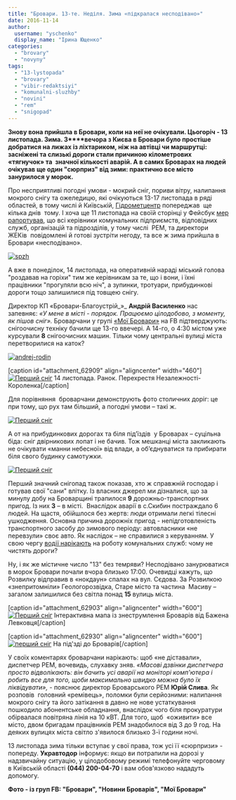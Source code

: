 ```yaml
---
title: "Бровари. 13-те. Неділя. Зима «підкралася несподівано»"
date: 2016-11-14
author: 
  username: "yschenko"
  display_name: "Ірина Ющенко"
categories: 
  - "brovary"
  - "novyny"
tags: 
  - "13-lystopada"
  - "brovary"
  - "vibir-redaktsiyi"
  - "komunalni-sluzhby"
  - "novini"
  - "rem"
  - "snigopad"
---
```


**Знову вона прийшла в Бровари, коли на неї не очікували. Цьогоріч - 13 листопада. Зима. З****вечора з Києва в Бровари було простіше добратися на лижах із ліхтариком, ніж на автівці чи маршрутці: засніжені та слизькі дороги стали причиною кілометрових  «тягнучок» та  значної кількості аварій. А в самих Броварах на людей очікував ще один "сюрприз" від зими: практично все місто занурилося у морок.**

Про несприятливі погодні умови - мокрий сніг, пориви вітру, налипання мокрого снігу та ожеледицю, які очікуються 13-17 листопада в ряді областей, в тому числі й Київській, [Гідрометцентр](http://meteo.gov.ua/ua/33345/storms) попереджав  ще кілька днів  тому. І хоча ще 11 листопада на своїй сторінці у Фейсбук [мер рапортував](http://www.facebook.com/i.sapozhko/posts/1795882157350129), що всі керівники комунальних підприємств, відповідних служб, організацій та підрозділів, у тому числі  РЕМ, та директори ЖЕКів  повідомлені й готові зустріти негоду, та все ж зима прийшла в Бровари «несподівано».

[![spzh](https://mpz.brovary.org/wp-content/uploads/2016/11/spzh.jpg)](https://mpz.brovary.org/wp-content/uploads/2016/11/spzh.jpg)

А вже в понеділок, 14 листопада, на оперативній нараді міський голова "роздавав на горіхи" тим же керівникам за те, що і вони, і їхні працівники "прогуляли всю ніч", а зупинки, тротуари, прибудинкові дороги тощо залишилися під товщею снігу.

Директор КП «Бровари-Благоустрій_»_ **Андрій Василенко** нас запевняє: _«У мене в місті - порядок. Працюємо цілодобово, з моменту, як пішов сніг»._ Броварчани у групі [«Мої Бровари»](https://www.facebook.com/groups/moibrovary/permalink/1154977807915326/) на FB підтверджують: снігоочисну техніку бачили ще 13-го ввечері. А 14-го, о 4:30 містом уже курсували **8** снігоочисних машин. Тільки чому центральні вулиці міста перетворилися на каток?

[![andrej-rodin](https://mpz.brovary.org/wp-content/uploads/2016/11/Andrej-Rodin.jpg)](https://mpz.brovary.org/wp-content/uploads/2016/11/Andrej-Rodin.jpg)

\[caption id="attachment\_62909" align="aligncenter" width="460"\][![Перший сніг](https://mpz.brovary.org/wp-content/uploads/2016/11/Na-perehresti-Nezalezhnosti-Korolenka-Darya-Gontovaya.jpg)](https://mpz.brovary.org/wp-content/uploads/2016/11/Na-perehresti-Nezalezhnosti-Korolenka-Darya-Gontovaya.jpg) 14 листопада. Ранок. Перехрестя Незалежності-Короленка\[/caption\]

Для порівняння  броварчани демонструють фото столичних доріг: це при тому, що рух там більший, а погодні умови – такі ж.

[![Перший сніг](https://mpz.brovary.org/wp-content/uploads/2016/11/Kyyiv.jpg)](https://mpz.brovary.org/wp-content/uploads/2016/11/Kyyiv.jpg)

А от на прибудинкових дорогах та біля під’їздів  у Броварах – суцільна біда: сніг двірникових лопат і не бачив. Тож мешканці міста закликають не очікувати «манни небесної» від влади, а об’єднуватися та прибирати біля свого будинку самотужки.

[![Перший сніг](https://mpz.brovary.org/wp-content/uploads/2016/11/15056230_1343523255681036_5247877545848940919_n.jpg)](https://mpz.brovary.org/wp-content/uploads/2016/11/15056230_1343523255681036_5247877545848940919_n.jpg)

Перший значний снігопад також показав, хто ж справжній господар і готував свої "сани" влітку. Із власних джерел ми дізналися, що за минулу добу на Броварщині трапилося **9** дорожньо-транспортних пригод. Із них **3** – в місті.  Внаслідок аварії в с.Скибин постраждало 6 людей. На щастя, обійшлося без жертв: люди отримали легкі тілесні ушкодження. Основна причина дорожніх пригод - непідготовленість транспортного засобу до зимового періоду: автовласники «не перевзули» своє авто. Як наслідок – не справилися з керуванням. У свою чергу [водії нарікають](http://www.facebook.com/agarkusa/posts/1187607791318071) на роботу комунальних служб: чому не чистять дороги?

Ну, і як же містичне число "13" без темряви? Несподівано занурюватися в морок Бровари почали вчора близько 17:00. Очевидці кажуть, що Розвилку відправив в «нокдаун» спалах на вул. Сєдова. За Розвилкою «знепритомніли» Геологорозвідка, Старе місто та частина  Масиву – загалом залишилися без світла понад **15** вулиць міста.

\[caption id="attachment\_62903" align="aligncenter" width="600"\][![Перший сніг](https://mpz.brovary.org/wp-content/uploads/2016/11/Bez-imeni.png)](https://mpz.brovary.org/wp-content/uploads/2016/11/Bez-imeni.png) Інтерактивна мапа із знеструмлення Броварів від Бажена Левковця\[/caption\]

\[caption id="attachment\_62930" align="aligncenter" width="600"\][![перший сніг](https://mpz.brovary.org/wp-content/uploads/2016/11/3-1.jpg)](https://mpz.brovary.org/wp-content/uploads/2016/11/3-1.jpg) На під'зді до Броварів\[/caption\]

У своїх коментарях броварчани нарікають: щоб «не діставали», диспетчер РЕМ, вочевидь, слухавку зняв. _«Масові дзвінки диспетчера просто відволікають: він бачить усі аварії на моніторі комп'ютера і робить все для того, щоби максимально швидко можна було їх ліквідувати», -_ пояснює директор Броварського РЕМ **Юрій Слива**. Як розповів  головний «ремівець», поломки були серйозними: налипання мокрого снігу та його затікання в давно не нове устаткування пошкодило абонентське обладнання, внаслідок чого біля прокуратури обірвалася повітряна лінія на 10 кВТ. Для того, щоб  «оживити» все місто, двом бригадам працівників РЕМ знадобилося від 3 до 9 год. На деяких вулицях міста світло з'явилося близько 3-ї години ночі.

13 листопада зима тільки вступає у свої права, тож усі її «сюрпризи» - попереду. **Укравтодор** інформує: якщо ви потрапили на дорозі у надзвичайну ситуацію, у цілодобовому режимі телефонуйте черговому в Київській області **(044) 200-04-70** і вам обов'язково нададуть допомогу.

**Фото - із груп FB: "Бровари", "Новини Броварів", "Мої Бровари"**
